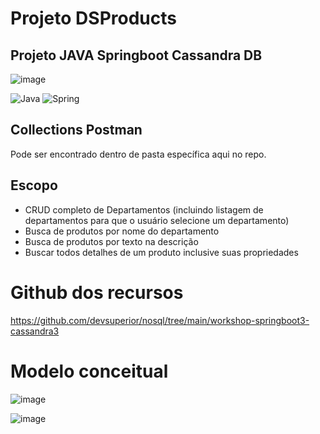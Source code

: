 # Projeto DSProducts
## Projeto JAVA Springboot Cassandra DB
![image](https://github.com/Sammy192/WorkshopCassandraDB/assets/53224915/4f33335a-8fd7-459f-83d1-9fbf032cd670)


![Java](https://img.shields.io/badge/java-%23ED8B00.svg?style=for-the-badge&logo=openjdk&logoColor=white)
![Spring](https://img.shields.io/badge/spring-%236DB33F.svg?style=for-the-badge&logo=spring&logoColor=white)

## Collections Postman
Pode ser encontrado dentro de pasta específica aqui no repo.

## Escopo

- CRUD completo de Departamentos (incluindo listagem de departamentos para que o usuário selecione um departamento)
- Busca de produtos por nome do departamento
- Busca de produtos por texto na descrição
- Buscar todos detalhes de um produto inclusive suas propriedades

# Github dos recursos
https://github.com/devsuperior/nosql/tree/main/workshop-springboot3-cassandra3

# Modelo conceitual
![image](https://github.com/Sammy192/WorkshopCassandraDB/assets/53224915/316f9d68-1103-42f9-8f0a-e5d19cca78d4)

![image](https://github.com/Sammy192/WorkshopCassandraDB/assets/53224915/8785790f-29ec-4dad-984d-5780d0cbaa36)


